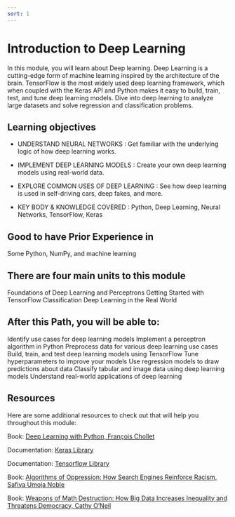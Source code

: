```yaml
---
sort: 1
---
```


# Introduction to Deep Learning

In this module, you will learn about Deep learning. Deep Learning is a cutting-edge form of machine learning inspired by the architecture of the brain. TensorFlow is the most widely used deep learning framework, which when coupled with the Keras API and Python makes it easy to build, train, test, and tune deep learning models. Dive into deep learning to analyze large datasets and solve regression and classification problems.

## Learning objectives
- UNDERSTAND NEURAL NETWORKS : Get familiar with the underlying logic of how deep learning works.

- IMPLEMENT DEEP LEARNING MODELS : Create your own deep learning models using real-world data.

- EXPLORE COMMON USES OF DEEP LEARNING : See how deep learning is used in self-driving cars, deep fakes, and more.

- KEY BODY & KNOWLEDGE COVERED : Python, Deep Learning, Neural Networks, TensorFlow, Keras

## Good to have Prior Experience in
Some Python, NumPy, and machine learning

## There are four main units to this module

Foundations of Deep Learning and Perceptrons
Getting Started with TensorFlow
Classification
Deep Learning in the Real World

## After this Path, you will be able to:

Identify use cases for deep learning models
Implement a perceptron algorithm in Python
Preprocess data for various deep learning use cases
Build, train, and test deep learning models using TensorFlow
Tune hyperparameters to improve your models
Use regression models to draw predictions about data
Classify tabular and image data using deep learning models
Understand real-world applications of deep learning


## Resources
Here are some additional resources to check out that will help you throughout this module:

Book: [Deep Learning with Python, François Chollet](https://bookshop.org/books/deep-learning-with-python/9781617294433)

Documentation: [Keras Library](https://keras.io/api/)

Documentation: [Tensorflow Library](https://www.tensorflow.org/)

Book: [Algorithms of Oppression: How Search Engines Reinforce Racism, Safiya Umoja Noble](https://bookshop.org/books/algorithms-of-oppression-how-search-engines-reinforce-racism/9781479837243)

Book: [Weapons of Math Destruction: How Big Data Increases Inequality and Threatens Democracy, Cathy O’Neil](https://bookshop.org/books/weapons-of-math-destruction-how-big-data-increases-inequality-and-threatens-democracy/9780553418835)